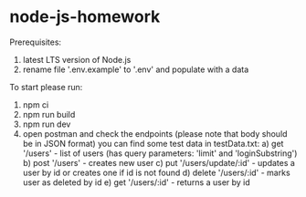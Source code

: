 # node-js-homework
Prerequisites:
1. latest LTS version of Node.js
2. rename file '.env.example' to '.env' and populate with a data

To start please run: 
1. npm ci
2. npm run build
3. npm run dev
4. open postman and check the endpoints (please note that body should be in JSON format)
you can find some test data in testData.txt:
   a) get '/users' - list of users (has query parameters: 'limit' and 'loginSubstring')
   b) post '/users' - creates new user 
   c) put '/users/update/:id' - updates a user by id or creates one if id is not found
   d) delete '/users/:id' - marks user as deleted by id
   e) get '/users/:id' - returns a user by id
